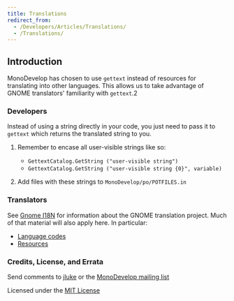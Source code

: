 ```yaml
---
title: Translations
redirect_from:
  - /Developers/Articles/Translations/
  - /Translations/
---
```


## Introduction

MonoDevelop has chosen to use `gettext` instead of resources for translating into other languages.
This allows us to take advantage of GNOME translators' familiarity with `gettext`.2

### Developers

Instead of using a string directly in your code, you just need to pass it to `gettext` which returns the translated string to you.

1.  Remember to encase all user-visible strings like so:
    -   `GettextCatalog.GetString ("user-visible string")`
    -   `GettextCatalog.GetString ("user-visible string {0}", variable)`

2.  Add files with these strings to `MonoDevelop/po/POTFILES.in`

### Translators

See [Gnome I18N](http://www.gnome.org/i18n/ "http://www.gnome.org/i18n/") for information about the GNOME translation project. Much of that material will also apply here. In particular:

-   [Language codes](http://lcweb.loc.gov/standards/iso639-2/englangn.html "http://lcweb.loc.gov/standards/iso639-2/englangn.html")
-   [Resources](http://developer.gnome.org/projects/gtp/resources.html "http://developer.gnome.org/projects/gtp/resources.html")

### Credits, License, and Errata

Send comments to [jluke](mailto:jluke@cfl.rr.com "mailto:jluke@cfl.rr.com") or the [MonoDevelop mailing list](mailto:monodevelop-list@lists.ximian.com "mailto:monodevelop-list@lists.ximian.com")

Licensed under the [MIT License](http://opensource.org/licenses/mit-license.php "http://opensource.org/licenses/mit-license.php")
